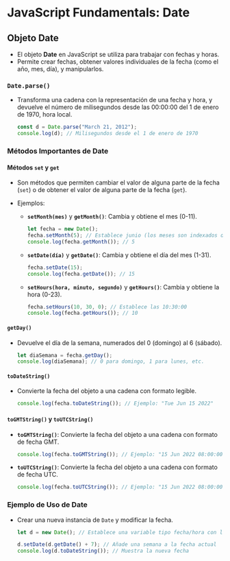 # JavaScript Fundamentals: Date

## Objeto Date

- El objeto **Date** en JavaScript se utiliza para trabajar con fechas y horas.
- Permite crear fechas, obtener valores individuales de la fecha (como el año, mes, día), y manipularlos.

### `Date.parse()`
- Transforma una cadena con la representación de una fecha y hora, y devuelve el número de milisegundos desde las 00:00:00 del 1 de enero de 1970, hora local.
  ```javascript
  const d = Date.parse("March 21, 2012");
  console.log(d); // Milisegundos desde el 1 de enero de 1970
  ```

### Métodos Importantes de Date

#### Métodos `set` y `get`
- Son métodos que permiten cambiar el valor de alguna parte de la fecha (`set`) o de obtener el valor de alguna parte de la fecha (`get`).

- Ejemplos:
  - **`setMonth(mes)`** y **`getMonth()`**: Cambia y obtiene el mes (0-11).
    ```javascript
    let fecha = new Date();
    fecha.setMonth(5); // Establece junio (los meses son indexados desde 0)
    console.log(fecha.getMonth()); // 5
    ```

  - **`setDate(día)`** y **`getDate()`**: Cambia y obtiene el día del mes (1-31).
    ```javascript
    fecha.setDate(15);
    console.log(fecha.getDate()); // 15
    ```

  - **`setHours(hora, minuto, segundo)`** y **`getHours()`**: Cambia y obtiene la hora (0-23).
    ```javascript
    fecha.setHours(10, 30, 0); // Establece las 10:30:00
    console.log(fecha.getHours()); // 10
    ```

#### `getDay()`
- Devuelve el día de la semana, numerados del 0 (domingo) al 6 (sábado).
  ```javascript
  let diaSemana = fecha.getDay();
  console.log(diaSemana); // 0 para domingo, 1 para lunes, etc.
  ```

#### `toDateString()`
- Convierte la fecha del objeto a una cadena con formato legible.
  ```javascript
  console.log(fecha.toDateString()); // Ejemplo: "Tue Jun 15 2022"
  ```

#### `toGMTString()` y `toUTCString()`
- **`toGMTString()`**: Convierte la fecha del objeto a una cadena con formato de fecha GMT.
  ```javascript
  console.log(fecha.toGMTString()); // Ejemplo: "15 Jun 2022 08:00:00 GMT"
  ```
- **`toUTCString()`**: Convierte la fecha del objeto a una cadena con formato de fecha UTC.
  ```javascript
  console.log(fecha.toUTCString()); // Ejemplo: "15 Jun 2022 08:00:00 GMT"
  ```

### Ejemplo de Uso de Date

- Crear una nueva instancia de `Date` y modificar la fecha.
  ```javascript
  let d = new Date(); // Establece una variable tipo fecha/hora con la del tiempo de ejecución

  d.setDate(d.getDate() + 7); // Añade una semana a la fecha actual
  console.log(d.toDateString()); // Muestra la nueva fecha
  